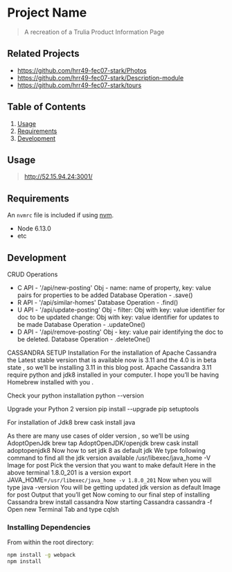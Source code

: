 # Project Name

> A recreation of a Trulia Product Information Page

## Related Projects

  - https://github.com/hrr49-fec07-stark/Photos
  - https://github.com/hrr49-fec07-stark/Description-module
  - https://github.com/hrr49-fec07-stark/tours

## Table of Contents

1. [Usage](#Usage)
1. [Requirements](#requirements)
1. [Development](#development)

## Usage

> http://52.15.94.24:3001/

## Requirements

An `nvmrc` file is included if using [nvm](https://github.com/creationix/nvm).

- Node 6.13.0
- etc

## Development

CRUD Operations
- C
  API - '/api/new-posting'
  Obj - name: name of property,
        key: value pairs for properties to be added
  Database Operation - .save()
- R
  API - '/api/similar-homes'
  Database Operation - .find()
- U
  API - '/api/update-posting'
  Obj - filter: Obj with key: value
      identifier for doc to be updated
      change: Obj with key: value identifier for updates to be made
  Database Operation - .updateOne()
- D
  API - '/api/remove-posting'
  Obj - key: value pair identifying the doc to be deleted.
  Database Operation - .deleteOne()




CASSANDRA SETUP
Installation
For the installation of Apache Cassandra the Latest stable version that is available now is 3.11 and the 4.0 is in beta state , so we’ll be installing 3.11 in this blog post.
Apache Cassandra 3.11 require python and jdk8 installed in your computer.
I hope you’ll be having Homebrew installed with you .

Check your python installation
python --version

Upgrade your Python 2 version
pip install --upgrade pip setuptools

For installation of Jdk8
brew cask install java

As there are many use cases of older version , so we’ll be using AdoptOpenJdk
brew tap AdoptOpenJDK/openjdk
brew cask install adoptopenjdk8
Now how to set jdk 8 as default jdk
We type following command to find all the jdk version available
/usr/libexec/java_home -V
Image for post
Pick the version that you want to make default
Here in the above terminal 1.8.0_201 is a version
export JAVA_HOME=`/usr/libexec/java_home -v 1.8.0_201`
Now when you will type
java -version
You will be getting updated jdk version as default
Image for post
Output that you’ll get
Now coming to our final step of installing Cassandra
brew install cassandra
Now starting Cassandra
cassandra -f
Open new Terminal Tab and type
cqlsh





### Installing Dependencies

From within the root directory:

```sh
npm install -g webpack
npm install
```

